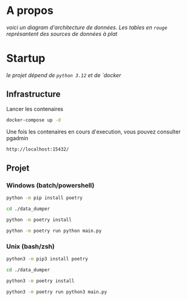 # A propos
_voici un diagram d'architecture de données. Les tables en `rouge` représantent des sources de données à plat_
[](datastructure.png)
# Startup
_le projet dépend de `python 3.12` et de `docker_

## Infrastructure
Lancer les contenaires
```bash
docker-compose up -d
```
Une fois les contenaires en cours d'execution, vous pouvez consulter pgadmin
```bash
http://localhost:15432/
```
## Projet
### Windows (batch/powershell)
```bash
python -m pip install poetry
```
```bash
cd ./data_dumper
```
```bash
python -m poetry install
```
```bash
python -m poetry run python main.py
```

### Unix (bash/zsh)

```bash
python3 -m pip3 install poetry
```
```bash
cd ./data_dumper
```
```bash
python3 -m poetry install
```
```bash
python3 -m poetry run python3 main.py
```